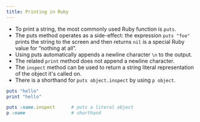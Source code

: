 ```yaml
---
title: Printing in Ruby
---
```


- To print a string, the most commonly used Ruby function is `puts`.
- The puts method operates as a side-effect: the expression `puts "foo"` prints the string to the screen and then returns `nil` is a special Ruby value for “nothing at all”.
- Using puts automatically appends a newline character `\n` to the output.
- The related `print` method does not append a newline character.
- The `inspect` method can be used to return a string literal representation of the object it's called on.
- There is a shorthand for `puts object.inspect` by using `p object`.


```ruby
puts "hello"
print "hello"
```

```ruby
puts :name.inspect		# puts a literal object
p :name					# shorthand
```